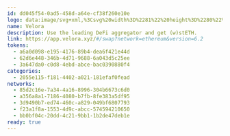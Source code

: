 ```yaml
---
id: dd045f54-0ad5-458d-a64e-cf38f260e10e
logo: data:image/svg+xml,%3Csvg%20width%3D%2281%22%20height%3D%2280%22%20viewBox%3D%220%200%2081%2080%22%20fill%3D%22none%22%20xmlns%3D%22http%3A%2F%2Fwww.w3.org%2F2000%2Fsvg%22%3E%0A%3Cg%20clip-path%3D%22url(%23clip0_9155_4346)%22%3E%0A%3Cg%20filter%3D%22url(%23filter0_f_9155_4346)%22%3E%0A%3Cpath%20fill-rule%3D%22evenodd%22%20clip-rule%3D%22evenodd%22%20d%3D%22M50.3628%2014.5698C55.4397%209.49275%2066.8342%209.25277%2060.8394%2022.1705C60.8394%2022.1705%2061.9651%2023.4924%2062.6734%2024.5703C62.8622%2025.0109%2062.6035%2025.4103%2062.324%2025.845C62.001%2026.3427%2061.6516%2026.8875%2061.9122%2027.5878C62.3013%2028.6363%2062.9132%2029.6611%2063.6177%2030.8394C64.5054%2032.3245%2065.5366%2034.0496%2066.447%2036.3688C68.0826%2040.5272%2065.7803%2046.9595%2063.5705%2050.693C59.7837%2056.8027%2053.5151%2054.3694%2048.3721%2051.7355C47.645%2051.3638%2046.7649%2051.7041%2046.4608%2052.485L43.7222%2059.4838C43.2878%2060.5932%2042.1659%2061.2443%2041.0591%2060.9139C33.2607%2058.5967%2020.0096%2050.4078%2013.1706%2032.8871C12.6663%2031.5967%2013.3292%2030.1411%2014.5134%2029.4939C15.8299%2028.7759%2017.4428%2027.7019%2018.4929%2026.3269C18.4929%2026.3269%2012.1885%2015.7185%2019.2276%2012.0145C23.6925%209.97271%2028.216%2011.4382%2030.5674%2012.703C30.8318%2012.8289%2031.0641%2012.943%2031.2738%2013.0433C32.8489%2013.8124%2033.0567%2013.9128%2035.2551%2013.4308C40.6946%2012.1385%2046.3191%2012.8112%2050.3628%2014.5717V14.5698ZM51.8209%2028.2664C52.633%2030.5994%2053.6435%2033.2943%2054.535%2035.0332C55.0317%2036.0029%2055.9893%2036.5576%2057.0375%2036.6835C61.5855%2037.2323%2063.0114%2036.7917%2063.9086%2036.3668C64.3128%2036.1741%2064.5337%2035.7%2064.2863%2035.3145C64.2863%2035.3145%2060.7563%2029.1949%2059.0131%2026.8088C58.9715%2026.7439%2058.9281%2026.679%2058.8846%2026.6161C57.963%2025.2214%2057.0545%2023.8464%2059.9744%2023.9015C51.5074%2014.7763%2043.7543%2013.3128%2034.7433%2015.3723C32.9906%2015.7303%2032.0349%2015.4687%2030.2217%2014.5186C28.2858%2013.4977%2025.5302%2012.343%2021.9719%2012.9961C24.5047%2014.7192%2026.6011%2017.4259%2028.0686%2019.7884C29.9082%2022.7528%2033.0302%2024.9323%2036.411%2024.6706L45.2463%2023.9861C48.0038%2023.7717%2050.8803%2025.5578%2051.8228%2028.2645L51.8209%2028.2664ZM52.2138%2015.2858C53.296%2014.2688%2056.7712%2012.4335%2059.4135%2013.4033C57.9667%2013.4741%2056.9884%2014.1468%2056.1026%2014.7547C54.9297%2015.5592%2053.9211%2016.2516%2052.2138%2015.2858ZM18.6535%2033.4241C18.1246%2031.5534%2016.795%2029.6532%2014.5607%2031.5495C19.1238%2043.9735%2027.2074%2050.5966%2027.2074%2050.5966C22.903%2045.8914%2020.1002%2037.8952%2018.6535%2033.4261V33.4241ZM50.2552%2043.8692C43.9545%2044.1309%2039.7672%2043.9951%2037.5405%2041.9592C54.0401%2034.5099%2061.3532%2039.3764%2061.3532%2043.7551C61.3607%2047.9529%2058.0857%2049.1901%2053.6227%2048.9423C49.1616%2048.6944%2044.8289%2046.9634%2042.7193%2045.4763C42.7193%2045.4763%2047.39%2045.5314%2050.2552%2043.8692ZM65.3931%2039.2722C64.5016%2039.9213%2063.4931%2041.5717%2063.1852%2043.5958C61.8461%2051.8359%2066.0296%2043.6843%2065.3931%2039.2722ZM62.2522%2049.5009C59.5117%2054.9537%2052.6066%2051.7021%2049.1427%2049.7862C54.1893%2051.0903%2058.573%2050.634%2061.5118%2049.2649C61.729%2049.1646%2061.984%2049.2098%2062.1483%2049.3888L62.2522%2049.5009ZM33.17%2026.6397L39.8692%2026.2207C40.5435%2026.1794%2041.1554%2026.6357%2041.6276%2027.1393C42.5512%2028.1248%2044.9385%2029.1851%2049.1541%2029.0139C49.7226%2028.9903%2050.2741%2029.2854%2050.5498%2029.8047C52.3573%2034.1401%2050.9899%2035.7551%2042.4605%2038.1903C26.7239%2042.6851%2020.2608%2027.639%2033.17%2026.6397Z%22%20fill%3D%22%23FF8800%22%20fill-opacity%3D%220.3%22%2F%3E%0A%3C%2Fg%3E%0A%3Cpath%20fill-rule%3D%22evenodd%22%20clip-rule%3D%22evenodd%22%20d%3D%22M50.3628%2018.5698C55.4397%2013.4927%2066.8342%2013.2528%2060.8394%2026.1705C60.8394%2026.1705%2061.9651%2027.4924%2062.6734%2028.5703C62.8622%2029.0109%2062.6035%2029.4103%2062.324%2029.845C62.001%2030.3427%2061.6516%2030.8875%2061.9122%2031.5878C62.3013%2032.6363%2062.9132%2033.6611%2063.6177%2034.8394C64.5054%2036.3245%2065.5366%2038.0496%2066.447%2040.3688C68.0826%2044.5272%2065.7803%2050.9595%2063.5705%2054.693C59.7837%2060.8027%2053.5151%2058.3694%2048.3721%2055.7355C47.645%2055.3638%2046.7649%2055.7041%2046.4608%2056.485L43.7222%2063.4838C43.2878%2064.5932%2042.1659%2065.2443%2041.0591%2064.9139C33.2607%2062.5967%2020.0096%2054.4078%2013.1706%2036.8871C12.6663%2035.5967%2013.3292%2034.1411%2014.5134%2033.4939C15.8299%2032.7759%2017.4428%2031.7019%2018.4929%2030.3269C18.4929%2030.3269%2012.1885%2019.7185%2019.2276%2016.0145C23.6925%2013.9727%2028.216%2015.4382%2030.5674%2016.703C30.8318%2016.8289%2031.0641%2016.943%2031.2738%2017.0433C32.8489%2017.8124%2033.0567%2017.9128%2035.2551%2017.4308C40.6946%2016.1385%2046.3191%2016.8112%2050.3628%2018.5717V18.5698ZM51.8209%2032.2664C52.633%2034.5994%2053.6435%2037.2943%2054.535%2039.0332C55.0317%2040.0029%2055.9893%2040.5576%2057.0375%2040.6835C61.5855%2041.2323%2063.0114%2040.7917%2063.9086%2040.3668C64.3128%2040.1741%2064.5337%2039.7%2064.2863%2039.3145C64.2863%2039.3145%2060.7563%2033.1949%2059.0131%2030.8088C58.9715%2030.7439%2058.9281%2030.679%2058.8846%2030.6161C57.963%2029.2214%2057.0545%2027.8464%2059.9744%2027.9015C51.5074%2018.7763%2043.7543%2017.3128%2034.7433%2019.3723C32.9906%2019.7303%2032.0349%2019.4687%2030.2217%2018.5186C28.2858%2017.4977%2025.5302%2016.343%2021.9719%2016.9961C24.5047%2018.7192%2026.6011%2021.4259%2028.0686%2023.7884C29.9082%2026.7528%2033.0302%2028.9323%2036.411%2028.6706L45.2463%2027.9861C48.0038%2027.7717%2050.8803%2029.5578%2051.8228%2032.2645L51.8209%2032.2664ZM52.2138%2019.2858C53.296%2018.2688%2056.7712%2016.4335%2059.4135%2017.4033C57.9667%2017.4741%2056.9884%2018.1468%2056.1026%2018.7547C54.9297%2019.5592%2053.9211%2020.2516%2052.2138%2019.2858ZM18.6535%2037.4241C18.1246%2035.5534%2016.795%2033.6532%2014.5607%2035.5495C19.1238%2047.9735%2027.2074%2054.5966%2027.2074%2054.5966C22.903%2049.8914%2020.1002%2041.8952%2018.6535%2037.4261V37.4241ZM50.2552%2047.8692C43.9545%2048.1309%2039.7672%2047.9951%2037.5405%2045.9592C54.0401%2038.5099%2061.3532%2043.3764%2061.3532%2047.7551C61.3607%2051.9529%2058.0857%2053.1901%2053.6227%2052.9423C49.1616%2052.6944%2044.8289%2050.9634%2042.7193%2049.4763C42.7193%2049.4763%2047.39%2049.5314%2050.2552%2047.8692ZM65.3931%2043.2722C64.5016%2043.9213%2063.4931%2045.5717%2063.1852%2047.5958C61.8461%2055.8359%2066.0296%2047.6843%2065.3931%2043.2722ZM62.2522%2053.5009C59.5117%2058.9537%2052.6066%2055.7021%2049.1427%2053.7862C54.1893%2055.0903%2058.573%2054.634%2061.5118%2053.2649C61.729%2053.1646%2061.984%2053.2098%2062.1483%2053.3888L62.2522%2053.5009ZM33.17%2030.6397L39.8692%2030.2207C40.5435%2030.1794%2041.1554%2030.6357%2041.6276%2031.1393C42.5512%2032.1248%2044.9385%2033.1851%2049.1541%2033.0139C49.7226%2032.9903%2050.2741%2033.2854%2050.5498%2033.8047C52.3573%2038.1401%2050.9899%2039.7551%2042.4605%2042.1903C26.7239%2046.6851%2020.2608%2031.639%2033.17%2030.6397Z%22%20fill%3D%22%23FF8800%22%2F%3E%0A%3C%2Fg%3E%0A%3Cdefs%3E%0A%3Cfilter%20id%3D%22filter0_f_9155_4346%22%20x%3D%222%22%20y%3D%220%22%20width%3D%2276%22%20height%3D%2272%22%20filterUnits%3D%22userSpaceOnUse%22%20color-interpolation-filters%3D%22sRGB%22%3E%0A%3CfeFlood%20flood-opacity%3D%220%22%20result%3D%22BackgroundImageFix%22%2F%3E%0A%3CfeBlend%20mode%3D%22normal%22%20in%3D%22SourceGraphic%22%20in2%3D%22BackgroundImageFix%22%20result%3D%22shape%22%2F%3E%0A%3CfeGaussianBlur%20stdDeviation%3D%225.5%22%20result%3D%22effect1_foregroundBlur_9155_4346%22%2F%3E%0A%3C%2Ffilter%3E%0A%3CclipPath%20id%3D%22clip0_9155_4346%22%3E%0A%3Crect%20width%3D%2280%22%20height%3D%2280%22%20fill%3D%22white%22%20transform%3D%22translate(0.0109863%200.00390625)%22%2F%3E%0A%3C%2FclipPath%3E%0A%3C%2Fdefs%3E%0A%3C%2Fsvg%3E%0A
name: Velora
description: Use the leading DeFi aggregator and get (w)stETH.
link: https://app.velora.xyz/#/swap?network=ethereum&version=6.2
tokens:
  - a6a0d098-e195-4176-89b4-dea6f421e44d
  - 62d6e448-346b-4d71-9688-6a043d5c25ee
  - 3a647da0-c0d8-4ebd-abce-bac0390880f4
categories:
  - 2055e115-f181-4402-a021-181efaf0fead
networks:
  - 85d2c16e-7a34-4a16-8996-304b6673c6d0
  - a356a8a1-7186-4080-b7fb-8fe383a5df95
  - 3d9490b7-ed74-460c-a829-049bf6807793
  - f23a1f8a-1553-4d9c-abcc-574594210650
  - bb0bf04c-20dd-4c21-9bb1-1b2de47deb1e
ready: true
---
```

